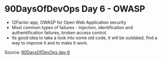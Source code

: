 # 90DaysOfDevOps Day 6 - OWASP

* 12Factor app, OWASP for Open Web Application security 
* Most common types of failures - Injection, identification and authentification failures, broken access control.
* Its good idea to take a look into some old code, it will be outdated, find a way to improve it and to make it work.

Source: [90DaysOfDevOps day 6](https://github.com/MichaelCade/90DaysOfDevOps/blob/main/2023/day06.md)
